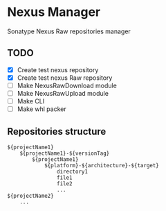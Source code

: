 # Nexus Manager
Sonatype Nexus Raw repositories manager
## TODO
- [x] Create test nexus repository
- [x] Create test nexus Raw repository
- [ ] Make NexusRawDownload module
- [ ] Make NexusRawUpload module
- [ ] Make CLI
- [ ] Make whl packer

## Repositories structure
```console
${projectName1}
	${projectName1}-${versionTag}
		${projectName1}
			${platform}-${architecture}-${target}
				directory1
				file1
				file2
				...
${projectName2}
	...
```
